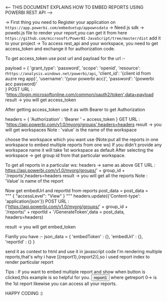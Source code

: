 <-- THIS DOCUMENT EXPLAINS HOW TO EMBED REPORTS USING POWERBI REST API -->

-> First thing you need to Register your application on `https://app.powerbi.com/embedsetup/appownsdata`
-> Need js sdk -> powebi.js file to render your report,you can get it from here `https://github.com/microsoft/PowerBI-JavaScript/tree/master/dist`
add it to your project
-> To access rest_api and your workspace, you need to get access_token and exchange it for authorization code.

To get access_token use post url and payload for the url :-

payload = {
    'grant_type': 'password',
    'scope': 'openid',
    'resource': r`https://analysis.windows.net/powerbi/api`,
    'client_id': '{client id from auzre reg app}',
    'username': '{your powerbi acc}',
    'password': '{powerbi acc password}'  
}
POST URL : 'https://login.microsoftonline.com/common/oauth2/token',data=payload
result -> you will get access_token

After getting access_token use it as with Bearer to get Authorization

headers = { 'Authorization' : 'Bearer ' + access_token }
GET URL : 'https://api.powerbi.com/v1.0/myorg/groups',headers=headers
result -> you will get workspaces
Note : 'value' is the name of the workspace

choose the workspace which you want use (Note:put all the reports in one workspace to embed multiple reports from one ws)
If you didn't provide any workspace name it will take 1st workspace as default
After selecting the workspace -> get group id from that particular workspace.

To get all reports in a particular ws:
headers -> same as above
GET URL : https://api.powerbi.com/v1.0/myorg/groups/' + group_id + '/reports',headers=headers
result -> you will get all the reports 
Note : 'Value' is name of the report

Now get embedUrl and reportId from reports
post_data = post_data = \
        """
            {
                "accessLevel": "View"
            }
        """
headers.update({'Content-type': 'application/json'})
POST URL : ('https://api.powerbi.com/v1.0/myorg/groups/' + group_id + \
            '/reports/' + reportId + '/GenerateToken',data = post_data, headers=headers)

result -> you will get embed_token

Fianlly you have :-
json_data = { 'embedToken' : {},
              'embedUrl' : {},
              'reportId' : {}
            }

send it as context to html and use it in javascript code
I'm rendering multiple reports,that's why i have [{report1},{report2}],so i used report index to render particular report
<script type="text/javascript">
            var models = window['powerbi-client'].models;

                    var json_data = {{json_data | safe }}
                    var embedConfiguration = {
                        id: json_data[0].reportId,
                ``        type: 'report',
                        embedUrl: 'https://app.powerbi.com/reportEmbed',
                        tokenType: models.TokenType.Embed,
                        accessToken: json_data[0].embedToken,
                        settings: {
                            navContentPaneEnabled: false
                        }
                    };

                    var element = document.getElementById('reportContainer');
                    var report = powerbi.embed(element, embedConfiguration);
 </script>

Tips : If you want to embed multiple report and show when button is clicked,this example is so helpful for you.
<button type="button" onclick="getreport(0)" class="btn btn-primary">report1</button>
where getreport 0-> is the 1st report likewise you can access all your reports.
<script type="text/javascript">
           function getreport(key) {
                    var models = window['powerbi-client'].models;
        
                    var json_data = {{json_data | safe }}
                    var embedConfiguration = {
                        id: json_data[key].reportId,
                        type: 'report',
                        embedUrl: 'https://app.powerbi.com/reportEmbed',
                        tokenType: models.TokenType.Embed,
                        accessToken: json_data[key].embedToken,
                        settings: {
                            navContentPaneEnabled: false
                        }
                    };
        
                    var element = document.getElementById('reportContainer');
                    var report = powerbi.embed(element, embedConfiguration);
                }
</script>

HAPPY CODING :)